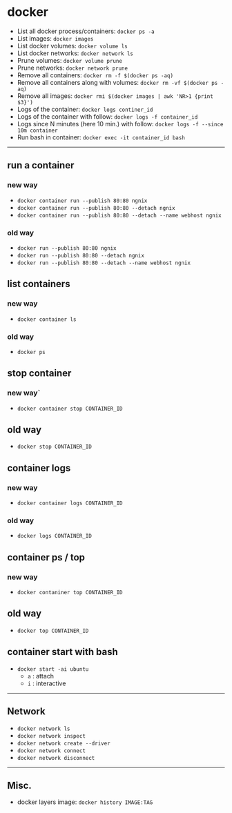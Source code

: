 # docker

- List all docker process/containers: `docker ps -a`
- List images: `docker images`
- List docker volumes: `docker volume ls`
- List docker networks: `docker network ls`
- Prune volumes: `docker volume prune`
- Prune networks: `docker network prune`
- Remove all containers: `docker rm -f $(docker ps -aq)`
- Remove all containers along with volumes: `docker rm -vf $(docker ps -aq)`
- Remove all images: `docker rmi $(docker images | awk 'NR>1 {print $3}')`
- Logs of the container: `docker logs continer_id`
- Logs of the container with follow: `docker logs -f container_id`
- Logs since N minutes (here 10 min.) with follow: `docker logs -f --since 10m container`
- Run bash in container: `docker exec -it container_id bash`

-----
## run a container
### new way
- `docker container run --publish 80:80 ngnix`
- `docker container run --publish 80:80 --detach ngnix`
- `docker container run --publish 80:80 --detach --name webhost ngnix`
### old way
- `docker run --publish 80:80 ngnix`
- `docker run --publish 80:80 --detach ngnix`
- `docker run --publish 80:80 --detach --name webhost ngnix`

## list containers
### new way
- `docker container ls`
### old way
- `docker ps`

## stop container
### new way`
- `docker container stop CONTAINER_ID`
## old way
- `docker stop CONTAINER_ID`

## container logs
### new way
- `docker container logs CONTAINER_ID`
### old way
- `docker logs CONTAINER_ID`

## container ps / top
### new way
- `docker contaniner top CONTAINER_ID`
## old way
- `docker top CONTAINER_ID`


## container start with bash
- `docker start -ai ubuntu`
  - `a` : attach
  - `i` : interactive

----

## Network
- `docker network ls`
- `docker network inspect`
- `docker network create --driver`
- `docker network connect`
- `docker network disconnect`


---

## Misc.
- docker layers image: `docker history IMAGE:TAG`
